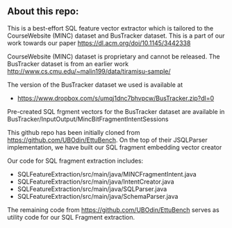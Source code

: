 ## About this repo:

This is a best-effort SQL feature vector extractor which is tailored to the CourseWebsite (MINC) dataset and BusTracker dataset. This is a part of our work towards our paper https://dl.acm.org/doi/10.1145/3442338

CourseWebsite (MINC) dataset is proprietary and cannot be released. The BusTracker dataset is from an earlier work http://www.cs.cmu.edu/~malin199/data/tiramisu-sample/ 

The version of the BusTracker dataset we used is available at
* https://www.dropbox.com/s/umqj1dnc7bhvpcw/BusTracker.zip?dl=0

Pre-created SQL frgment vectors for the BusTracker dataset are available in BusTracker/InputOutput/MincBitFragmentIntentSessions

This github repo has been initially cloned from https://github.com/UBOdin/EttuBench. On the top of their JSQLParser implementation, we have built our SQL fragment embedding vector creator

Our code for SQL fragment extraction includes:
* SQLFeatureExtraction/src/main/java/MINCFragmentIntent.java
* SQLFeatureExtraction/src/main/java/IntentCreator.java
* SQLFeatureExtraction/src/main/java/SQLParser.java
* SQLFeatureExtraction/src/main/java/SchemaParser.java

The remaining code from https://github.com/UBOdin/EttuBench serves as utility code for our SQL Fragment extraction.
